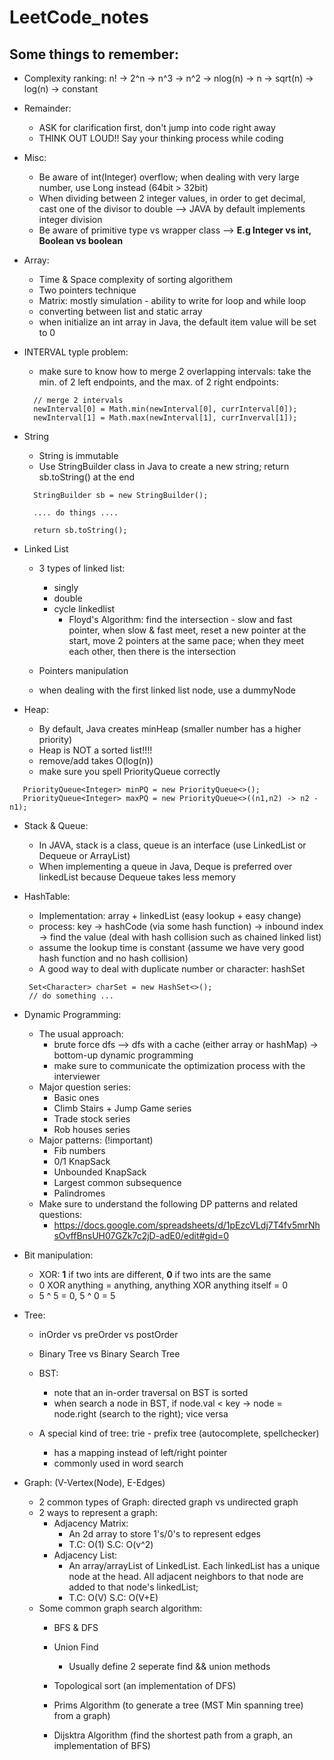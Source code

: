 # LeetCode_notes

## Some things to remember:

- Complexity ranking: n! -> 2^n -> n^3 -> n^2 -> nlog(n) -> n -> sqrt(n) -> log(n) -> constant  

- Remainder:
    - ASK for clarification first, don't jump into code right away
    - THINK OUT LOUD!! Say your thinking process while coding

- Misc:
    - Be aware of int(Integer) overflow; when dealing with very large number, use Long instead (64bit > 32bit)
    - When dividing between 2 integer values, in order to get decimal, cast one of the divisor to double --> JAVA by default implements integer division
    - Be aware of primitive type vs wrapper class  --> **E.g Integer vs int, Boolean vs boolean**

- Array:
  - Time & Space complexity of sorting algorithem
  - Two pointers technique
  - Matrix: mostly simulation - ability to write for loop and while loop
  - converting between list and static array
  - when initialize an int array in Java, the default item value will be set to 0
  
- INTERVAL typle problem:
  - make sure to know how to merge 2 overlapping intervals: take the min. of 2 left endpoints, and the max. of 2 right endpoints:
  
  ```
    // merge 2 intervals
    newInterval[0] = Math.min(newInterval[0], currInterval[0]);
    newInterval[1] = Math.max(newInterval[1], currInverval[1]);
  ```
  
- String
  - String is immutable
  - Use StringBuilder class in Java to create a new string; return sb.toString() at the end
  
  ```
    StringBuilder sb = new StringBuilder();
  
    .... do things ....
  
    return sb.toString();
  ```
  
- Linked List
  - 3 types of linked list: 
    -   singly
    -   double  
    -   cycle linkedlist
        - Floyd's Algorithm: find the intersection - slow and fast pointer, when slow & fast meet, reset a new pointer at the start, move 2 pointers at the same pace; when they meet each other, then there is the intersection
        
  - Pointers manipulation
  - when dealing with the first linked list node, use a dummyNode
 
- Heap:
  - By default, Java creates minHeap (smaller number has a higher priority)
  - Heap is NOT a sorted list!!!!
  - remove/add takes O(log(n))
  - make sure you spell PriorityQueue correctly
  
 ```
    PriorityQueue<Integer> minPQ = new PriorityQueue<>();
    PriorityQueue<Integer> maxPQ = new PriorityQueue<>((n1,n2) -> n2 - n1);
 ```

 - Stack & Queue:
    - In JAVA, stack is a class, queue is an interface (use LinkedList or Dequeue or ArrayList)
    - When implementing a queue in Java, Deque is preferred over linkedList because Dequeue takes less memory

- HashTable:
   - Implementation: array + linkedList (easy lookup + easy change)
   - process: key -> hashCode (via some hash function) -> inbound index -> find the value (deal with hash collision such as chained linked list)
   - assume the lookup time is constant (assume we have very good hash function and no hash collision)
   - A good way to deal with duplicate number or character: hashSet
   
   ```
    Set<Character> charSet = new HashSet<>();
    // do something ...
   ```
       
- Dynamic Programming:
    - The usual approach: 
        - brute force dfs --> dfs with a cache (either array or hashMap) -> bottom-up dynamic programming
        - make sure to communicate the optimization process with the interviewer
    - Major question series:
        - Basic ones
        - Climb Stairs + Jump Game series
        - Trade stock series
        - Rob houses series
    - Major patterns: (!important)
        - Fib numbers
        - 0/1 KnapSack
        - Unbounded KnapSack
        - Largest common subsequence
        - Palindromes
     - Make sure to understand the following DP patterns and related questions:
        - https://docs.google.com/spreadsheets/d/1pEzcVLdj7T4fv5mrNhsOvffBnsUH07GZk7c2jD-adE0/edit#gid=0

- Bit manipulation:
    - XOR: **1** if two ints are different, **0** if two ints are the same
    - 0 XOR anything = anything, anything XOR anything itself = 0
    - 5 ^ 5 = 0, 5 ^ 0 = 5
    
- Tree:
    - inOrder vs preOrder vs postOrder
    - Binary Tree vs Binary Search Tree
    - BST:
        - note that an in-order traversal on BST is sorted 
        - when search a node in BST, if node.val < key -> node = node.right (search to the right); vice versa
        
    - A special kind of tree: trie - prefix tree (autocomplete, spellchecker)
        - has a mapping instead of left/right pointer
        - commonly used in word search
        
- Graph: (V-Vertex(Node), E-Edges)
    - 2 common types of Graph: directed graph vs undirected graph
    - 2 ways to represent a graph:
        - Adjacency Matrix:
            - An 2d array to store 1's/0's to represent edges
            - T.C: O(1) S.C: O(v^2)
        - Adjacency List:
            - An array/arrayList of LinkedList. Each linkedList has a unique node at the head. All adjacent neighbors to that node are added to that node's linkedList;
            - T.C: O(V) S.C: O(V+E)
    - Some common graph search algorithm:
        - BFS & DFS
        - Union Find
          - Usually define 2 seperate find && union methods
            
        - Topological sort (an implementation of DFS)
        - Prims Algorithm (to generate a tree (MST Min spanning tree) from a graph)
        - Dijsktra Algorithm (find the shortest path from a graph, an implementation of BFS)
